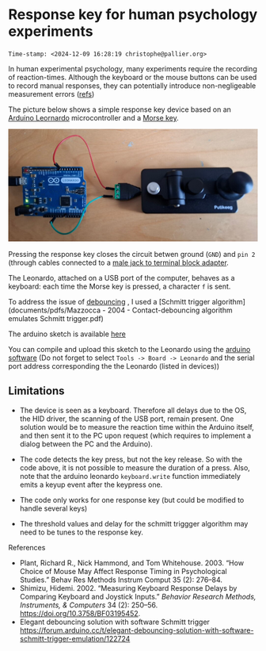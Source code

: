 # Response key for human psychology experiments

`Time-stamp: <2024-12-09 16:28:19 christophe@pallier.org>`

In human experimental psychology, many experiments require the recording of reaction-times. Although the keyboard or the mouse buttons can be used to record manual responses, they can potentially introduce non-negligeable measurement errors ([refs](#refs))
 
The picture below shows a simple response key device based on an [Arduino Leornardo](https://docs.arduino.cc/hardware/leonardo/) microcontroller and a [Morse key](https://putikeeg.com/products/straight-key-morse).

![](response_key_arduino_leonardo_1024.jpg)

Pressing the response key closes the circuit betwen ground (`GND`) and `pin 2` (through cables connected to a [male jack to terminal block adapter](https://www.amazon.fr/Poppstar-connecteurs-Audio-connecteur-Broches/dp/B07XDMB4LR/).

The Leonardo, attached on a USB port of the computer, behaves as a keyboard: each time the Morse key is pressed, a character `f` is sent.

To address the issue of [debouncing](https://www.ganssle.com/debouncing.htm) , I used a [Schmitt trigger algorithm](documents/pdfs/Mazzocca - 2004 - Contact-debouncing algorithm emulates Schmitt trigger.pdf) 

The arduino sketch is available [here](response_key_leonardo_HIGHLOW/response_key_leonardo_HIGHLOW.ino)

You can compile and upload this sketch to the Leonardo using the [arduino software](https://www.arduino.cc/en/software) (Do not forget to select `Tools -> Board -> Leonardo` and the serial port address corresponding the the Leonardo (listed in devices))


## Limitations

* The device is seen as a keyboard. Therefore all delays due to the OS, the HID driver, the scanning of the USB port, remain present. One solution would be to measure the reaction time within the Arduino itself, and then sent it to the PC upon request (which requires to implement a dialog between the PC and the Arduino). 
* The code detects the key press, but not the key release.  So with the code above, it is not possible to measure the duration of a press.  Also, note that the arduino leonardo `keyboard.write` function immediately emits a keyup event after the keypress one. 

* The code only works for one response key (but could be modified to handle several keys)
* The threshold values and delay for the schmitt triggger algorithm may need to be tunes to the response key.

<a name="refs">References</a>

* Plant, Richard R., Nick Hammond, and Tom Whitehouse. 2003. “How Choice of Mouse May Affect Response Timing in Psychological Studies.” Behav Res Methods Instrum Comput 35 (2): 276–84.
* Shimizu, Hidemi. 2002. “Measuring Keyboard Response Delays by Comparing Keyboard and Joystick Inputs.” _Behavior Research Methods, Instruments, & Computers_ 34 (2): 250–56. https://doi.org/10.3758/BF03195452.
* Elegant debouncing solution with software Schmitt trigger <https://forum.arduino.cc/t/elegant-debouncing-solution-with-software-schmitt-trigger-emulation/122724>



